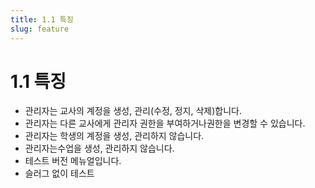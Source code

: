 ```yaml
---
title: 1.1 특징
slug: feature
---
```

# 1.1 특징

* 관리자는 교사의 계정을 생성, 관리(수정, 정지, 삭제)합니다.
* 관리자는 다른 교사에게 관리자 권한을 부여하거나권한을 변경할 수 있습니다.
* 관리자는 학생의 계정을 생성, 관리하지 않습니다.
* 관리자는수업을 생성, 관리하지 않습니다.
* 테스트 버전 메뉴얼입니다.
* 슬러그 없이 테스트
